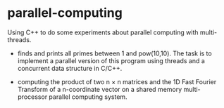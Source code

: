 # parallel-computing
Using C++ to do some experiments about parallel computing with multi-threads.

+ finds and prints all primes between 1 and pow(10,10). The task is to implement a parallel version of this program using threads and a concurrent data structure in C/C++.

+ computing the product of two n × n matrices and the 1D Fast Fourier Transform of a n-coordinate vector on a shared memory multi-processor parallel computing system.

